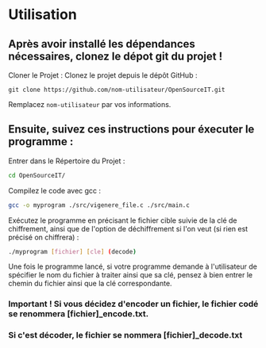 # Utilisation


## Après avoir installé les dépendances nécessaires, clonez le dépot git du projet !

Cloner le Projet : Clonez le projet depuis le dépôt GitHub :

    git clone https://github.com/nom-utilisateur/OpenSourceIT.git

Remplacez `nom-utilisateur` par vos informations.

## Ensuite, suivez ces instructions pour éxecuter le programme : 

Entrer dans le Répertoire du Projet :

```bash
cd OpenSourceIT/
```

Compilez le code avec gcc :
```bash
gcc -o myprogram ./src/vigenere_file.c ./src/main.c
```

Exécutez le programme en précisant le fichier cible suivie de la clé de chiffrement, ainsi que de l'option de déchiffrement si l'on veut (si rien est précisé on chiffrera) :
```bash
./myprogram [fichier] [cle] (decode)
```
Une fois le programme lancé, si votre programme demande à l'utilisateur de spécifier le nom du fichier à traiter ainsi que sa clé, pensez à bien entrer le chemin du fichier ainsi que la clé correspondante.

### Important ! Si vous décidez d'encoder un fichier, le fichier codé se renommera [fichier]_encode.txt.
### Si c'est décoder, le fichier se nommera [fichier]_decode.txt
